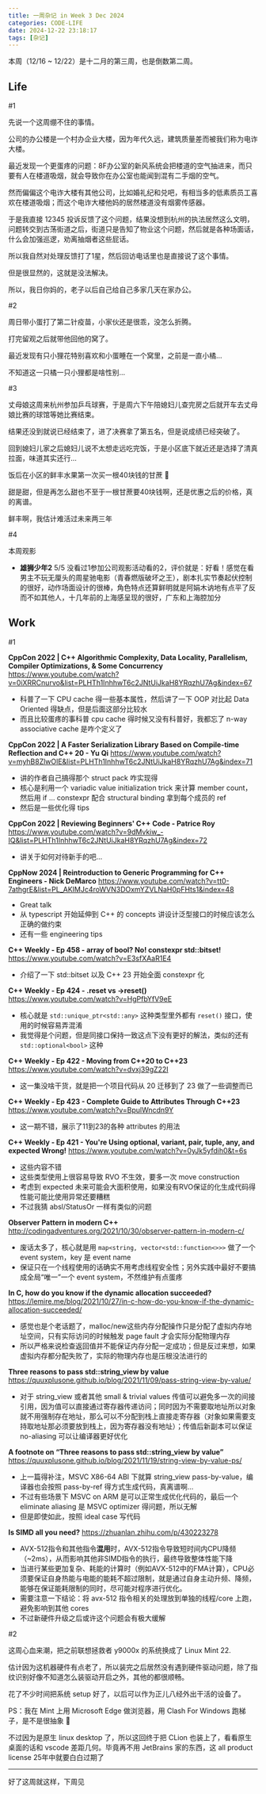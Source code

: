 ```yaml
---
title: 一周杂记 in Week 3 Dec 2024
categories: CODE-LIFE
date: 2024-12-22 23:18:17
tags: [杂记]
---
```

本周（12/16 ~ 12/22）是十二月的第三周，也是倒数第二周。

## Life

\#1

先说一个这周绷不住的事情。

公司的办公楼是一个村办企业大楼，因为年代久远，建筑质量差而被我们称为电诈大楼。

最近发现一个更蛋疼的问题：8F办公室的新风系统会把楼道的空气抽进来，而只要有人在楼道吸烟，就会导致你在办公室也能闻到混有二手烟的空气。

然而偏偏这个电诈大楼有其他公司，比如婚礼纪和兑吧，有相当多的低素质员工喜欢在楼道吸烟；而这个电诈大楼他妈的居然楼道没有烟雾传感器。

于是我直接 12345 投诉反馈了这个问题，结果没想到杭州的执法居然这么文明，问题转交到古荡街道之后，街道只是告知了物业这个问题，然后就是各种场面话，什么会加强巡逻，劝离抽烟者这些屁话。

所以我自然对处理反馈打了1星，然后回访电话里也是直接说了这个事情。

但是很显然的，这就是没法解决。

所以，我日你妈的，老子以后自己给自己多家几天在家办公。

\#2

周日带小蛋打了第二针疫苗，小家伙还是很乖，没怎么折腾。

打完留观之后就带他回他的窝了。

最近发现有只小狸花特别喜欢和小蛋睡在一个窝里，之前是一直小橘...

不知道这一只橘一只小狸都是啥性别...

\#3

丈母娘这周来杭州参加乒乓球赛，于是周六下午陪媳妇儿查完房之后就开车去丈母娘比赛的球馆等她比赛结束。

结果还没到就说已经结束了，进了决赛拿了第五名，但是说成绩已经突破了。

回到媳妇儿家之后媳妇儿说不太想走远吃完饭，于是小区底下就近还是选择了清真拉面，味道其实还行...

饭后在小区的鲜丰水果第一次买一根40块钱的甘蔗 🤣

甜是甜，但是再怎么甜也不至于一根甘蔗要40块钱啊，还是优惠之后的价格，真的离谱。

鲜丰啊，我估计难活过未来两三年

\#4

本周观影

- **雄狮少年2** 5/5 没看过1参加公司观影活动看的2，评价就是：好看！感觉在看男主不玩无厘头的周星驰电影（青春燃版破坏之王），剧本扎实节奏起伏控制的很好，动作场面设计的很棒，角色特点还算鲜明就是阿娟木讷地有点平了反而不如其他人，十几年前的上海感呈现的很好，广东和上海腔加分

## Work

\#1

**CppCon 2022 | C++ Algorithmic Complexity, Data Locality, Parallelism, Compiler Optimizations, & Some Concurrency** https://www.youtube.com/watch?v=0iXRRCnurvo&list=PLHTh1InhhwT6c2JNtUiJkaH8YRqzhU7Ag&index=67

- 科普了一下 CPU cache 得一些基本属性，然后讲了一下 OOP 对比起 Data Oriented 得缺点，但是后面这部分比较水
- 而且比较蛋疼的事科普 cpu cache 得时候又没有科普好，我都忘了 n-way associative cache 是咋个定义了

**CppCon 2022 | A Faster Serialization Library Based on Compile-time Reflection and C++ 20 - Yu Qi** https://www.youtube.com/watch?v=myhB8ZlwOlE&list=PLHTh1InhhwT6c2JNtUiJkaH8YRqzhU7Ag&index=71

- 讲的作者自己搞得那个 struct pack 咋实现得
- 核心是利用一个 variadic value initialization trick 来计算 member count，然后用 if … constexpr 配合 structural binding 拿到每个成员的 ref
- 然后是一些优化得 tips

**CppCon 2022 | Reviewing Beginners' C++ Code - Patrice Roy** https://www.youtube.com/watch?v=9dMvkiw_-IQ&list=PLHTh1InhhwT6c2JNtUiJkaH8YRqzhU7Ag&index=72

- 讲关于如何对待新手的吧…

**CppNow 2024 | Reintroduction to Generic Programming for C++ Engineers - Nick DeMarco** https://www.youtube.com/watch?v=tt0-7athgrE&list=PL_AKIMJc4roWVN3DOxmYZVLNaH0pFHts1&index=48

- Great talk
- 从 typescript 开始延伸到 C++ 的 concepts 讲设计泛型接口的时候应该怎么正确的做约束
- 还有一些 engineering tips

**C++ Weekly - Ep 458 - array of bool? No! constexpr std::bitset!** https://www.youtube.com/watch?v=E3sfXAaR1E4

- 介绍了一下 std::bitset 以及 C++ 23 开始全面 constexpr 化

**C++ Weekly - Ep 424 - .reset vs →reset()** https://www.youtube.com/watch?v=HgPfbYfV9eE

- 核心就是 `std::unique_ptr<std::any>` 这种类型里外都有 `reset()` 接口，使用的时候容易弄混淆
- 我觉得是个问题，但是同接口保持一致这点下没有更好的解法，类似的还有 `std::optional<bool>` 这种

**C++ Weekly - Ep 422 - Moving from C++20 to C++23** https://www.youtube.com/watch?v=dvxj39gZ22I

- 这一集没啥干货，就是把一个项目代码从 20 迁移到了 23 做了一些调整而已

**C++ Weekly - Ep 423 - Complete Guide to Attributes Through C++23** https://www.youtube.com/watch?v=BpulWncdn9Y

- 这一期不错，展示了11到23的各种 attributes 的用法

**C++ Weekly - Ep 421 - You're Using optional, variant, pair, tuple, any, and expected Wrong!** https://www.youtube.com/watch?v=0yJk5yfdih0&t=6s

- 这些内容不错
- 这些类型使用上很容易导致 RVO 不生效，要多一次 move construction
- 考虑到 expected 未来可能会大面积使用，如果没有RVO保证的化生成代码得性能可能比使用异常还要糟糕
- 不过我猜 absl/StatusOr 一样有类似的问题

**Observer Pattern in modern C++** http://codingadventures.org/2021/10/30/observer-pattern-in-modern-c/

- 废话太多了，核心就是用 `map<string, vector<std::function<>>>` 做了一个 event system，key 是 event name
- 保证只在一个线程使用的话确实不用考虑线程安全性；另外实践中最好不要搞成全局“唯一”一个 event system，不然维护有点蛋疼

**In C, how do you know if the dynamic allocation succeeded?** https://lemire.me/blog/2021/10/27/in-c-how-do-you-know-if-the-dynamic-allocation-succeeded/

- 感觉也是个老话题了，malloc/new这些内存分配操作只是分配了虚拟内存地址空间，只有实际访问的时候触发 page fault 才会实际分配物理内存
- 所以严格来说检查返回值并不能保证内存分配一定成功；但是反过来想，如果虚拟内存都分配失败了，实际的物理内存也是压根没法进行的

**Three reasons to pass std::string_view by value** https://quuxplusone.github.io/blog/2021/11/09/pass-string-view-by-value/

- 对于 string_view 或者其他 small & trivial values 传值可以避免多一次的间接引用，因为值可以直接通过寄存器传递访问；同时因为不需要取地址所以对象就不用强制存在地址，那么可以不分配到栈上直接走寄存器（对象如果需要支持取地址那必须要放到栈上，因为寄存器没有地址）；传值后新副本可以保证 no-aliasing 可以让编译器更好优化

**A footnote on “Three reasons to pass std::string_view by value”** https://quuxplusone.github.io/blog/2021/11/19/string-view-by-value-ps/

- 上一篇得补注，MSVC X86-64 ABI 下就算 string_view pass-by-value，编译器也会按照 pass-by-ref 得方式生成代码，真离谱啊…
- 不过有些场景下 MSVC on ARM 是可以正常生成优化代码的，最后一个 eliminate aliasing 是 MSVC optimizer 得问题，所以无解
- 但是即使如此，按照 ideal case 写代码

**Is SIMD all you need?** https://zhuanlan.zhihu.com/p/430223278

- AVX-512指令和其他指令**混用**时，AVX-512指令导致短时间内CPU降频（~2ms），从而影响其他非SIMD指令的执行，最终导致整体性能下降
- 当进行某些更加复杂、耗能的计算时（例如AVX-512中的FMA计算），CPU必须要保证自身热能与电能的能耗不超过限制，就是通过自身主动升频、降频，能够在保证能耗限制的同时，尽可能对程序进行优化。
- 需要注意一下结论：将 avx-512 指令相关的处理放到单独的线程/core 上跑，避免影响到其他 cores
- 不过新硬件升级之后或许这个问题会有极大缓解

\#2

这周心血来潮，把之前联想拯救者 y9000x 的系统换成了 Linux Mint 22.

估计因为这机器硬件有点老了，所以装完之后居然没有遇到硬件驱动问题，除了指纹识别好像不知道怎么装驱动开启之外，其他的都很顺畅。

花了不少时间把系统 setup 好了，以后可以作为正儿八经外出干活的设备了。

PS：我在 Mint 上用 Microsoft Edge 做浏览器，用 Clash For Windows 跑梯子，是不是很抽象 🫡

不过因为是原生 linux desktop 了，所以这回终于把 CLion 也装上了，看看原生桌面的话和 vscode 差距几何。毕竟再不用 JetBrains 家的东西，这 all product license 25年中就要白白过期了

---

好了这周就这样，下周见
